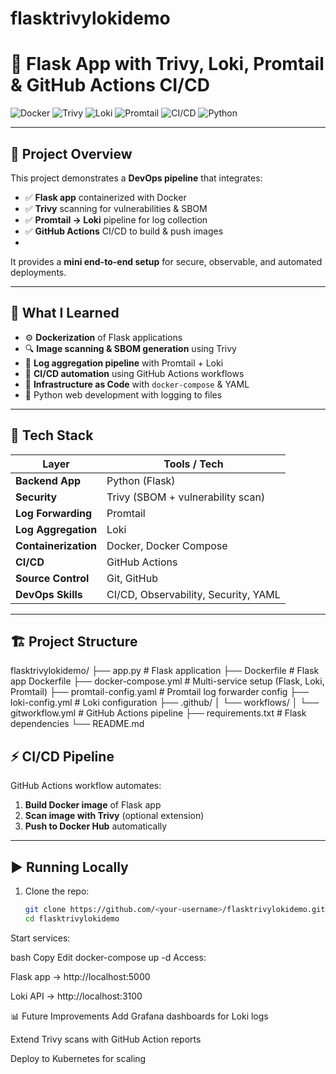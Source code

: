 # flasktrivylokidemo
# 🐍 Flask App with Trivy, Loki, Promtail & GitHub Actions CI/CD

![Docker](https://img.shields.io/badge/Docker-Containerization-blue?logo=docker)
![Trivy](https://img.shields.io/badge/Trivy-Security%20Scanner-red?logo=aqua)
![Loki](https://img.shields.io/badge/Loki-Log%20Aggregation-purple?logo=grafana)
![Promtail](https://img.shields.io/badge/Promtail-Log%20Forwarder-orange?logo=grafana)
![CI/CD](https://img.shields.io/badge/GitHub%20Actions-CI/CD-green?logo=githubactions)
![Python](https://img.shields.io/badge/Python-Flask-app-blue?logo=python)

---

## 📌 Project Overview

This project demonstrates a **DevOps pipeline** that integrates:

- ✅ **Flask app** containerized with Docker  
- ✅ **Trivy** scanning for vulnerabilities & SBOM  
- ✅ **Promtail → Loki** pipeline for log collection  
- ✅ **GitHub Actions** CI/CD to build & push images
- 

It provides a **mini end-to-end setup** for secure, observable, and automated deployments.

---

## 🚀 What I Learned

- ⚙️ **Dockerization** of Flask applications  
- 🔍 **Image scanning & SBOM generation** using Trivy  
- 📜 **Log aggregation pipeline** with Promtail + Loki  
- 🔁 **CI/CD automation** using GitHub Actions workflows  
- 📂 **Infrastructure as Code** with `docker-compose` & YAML  
- 🐍 Python web development with logging to files  

---

## 🧰 Tech Stack

| Layer               | Tools / Tech                         |
|----------------------|---------------------------------------|
| **Backend App**      | Python (Flask)                       |
| **Security**         | Trivy (SBOM + vulnerability scan)    |
| **Log Forwarding**   | Promtail                             |
| **Log Aggregation**  | Loki                                 |
| **Containerization** | Docker, Docker Compose               |
| **CI/CD**            | GitHub Actions                       |
| **Source Control**   | Git, GitHub                          |
| **DevOps Skills**    | CI/CD, Observability, Security, YAML |

---

## 🏗️ Project Structure

flasktrivylokidemo/
├── app.py # Flask application
├── Dockerfile # Flask app Dockerfile
├── docker-compose.yml # Multi-service setup (Flask, Loki, Promtail)
├── promtail-config.yaml # Promtail log forwarder config
├── loki-config.yml # Loki configuration
├── .github/
│ └── workflows/
│ └── gitworkflow.yml # GitHub Actions pipeline
├── requirements.txt # Flask dependencies
└── README.md

## ⚡ CI/CD Pipeline

GitHub Actions workflow automates:  

1. **Build Docker image** of Flask app  
2. **Scan image with Trivy** (optional extension)  
3. **Push to Docker Hub** automatically  

---

## ▶️ Running Locally

1. Clone the repo:
   ```bash
   git clone https://github.com/<your-username>/flasktrivylokidemo.git
   cd flasktrivylokidemo
Start services:

bash
Copy
Edit
docker-compose up -d
Access:

Flask app → http://localhost:5000

Loki API → http://localhost:3100

📊 Future Improvements
Add Grafana dashboards for Loki logs

Extend Trivy scans with GitHub Action reports

Deploy to Kubernetes for scaling
